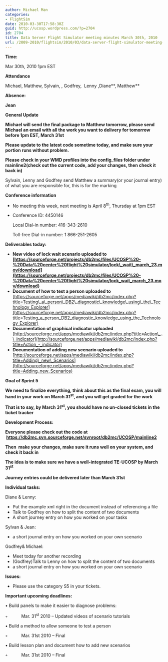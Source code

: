 ```yaml
---
author: Michael Man
categories:
- FlightSim
date: 2010-03-30T17:58:30Z
guid: http://ucosp.wordpress.com/?p=2704
id: 2704
title: Data Server Flight Simulator meeting minutes March 30th, 2010
url: /2009-2010/flightsim/2010/03/data-server-flight-simulator-meeting-minutes-march-30th-2010/
---
```


**Time:**

Mar 30th, 2010 1pm EST

**Attendance**

Michael, Matthew, Sylvain, , Godfrey,  Lenny ,Diane**, Matthew**

**Absence:**

**Jean**

**General Update**

**Michael will send the final package to Matthew tomorrow, please send Michael an email with all the work you want to delivery for tomorrow before 1pm EST, March 31st**

**Please update to the latest code sometime today, and make sure your portion runs without problem.** 

**Please check in your WMD profiles into the config_files folder under mainline2(check out the current code, add your changes, then check it back in)**

Sylvain, Lenny and Godfrey send Matthew a summary(or your journal entry) of what you are responsible for, this is for the marking

**Conference information**

  * No meeting this week, next meeting is April 8<sup>th</sup>, Thursday at 1pm EST
  * Conference ID: 4450146
  
    Local Dial-in number: 416-343-2610
  
    Toll-free Dial-in number: 1 866-251-2605

**Deliverables today:**

  * **New video of lock wait scenario uploaded to [https://sourceforge.net/projects/db2mc/files/UCOSP%20-%20Data%20center%20flight%20simulator/lock\_wait\_march_23.mov/download](https://sourceforge.net/projects/db2mc/files/UCOSP%20-%20Data%20center%20flight%20simulator/lock_wait_march_23.mov/download)**
  * **Document of how to test a person uploaded to** [https://sourceforge.net/apps/mediawiki/db2mc/index.php?title=Testing\_a\_person\_DB2\_diagnostic\_knowledge\_using\_the\_Technology_Explorer](https://sourceforge.net/apps/mediawiki/db2mc/index.php?title=Testing_a_person_DB2_diagnostic_knowledge_using_the_Technology_Explorer)
  * **Documentation of graphical indicator uploaded** [http://sourceforge.net/apps/mediawiki/db2mc/index.php?title=Action\_-\_indicator](http://sourceforge.net/apps/mediawiki/db2mc/index.php?title=Action_-_indicator)
  * **Documentation of adding new scenario uploaded to** [http://sourceforge.net/apps/mediawiki/db2mc/index.php?title=Adding\_new\_Scenarios](http://sourceforge.net/apps/mediawiki/db2mc/index.php?title=Adding_new_Scenarios)

**Goal of Sprint 5**

**We need to finalize everything, think about this as the final exam, you will hand in your work on March 31<sup>st</sup>, and you will get graded for the work**

**That is to say, by March 31<sup>st</sup>, you should have no un-closed tickets in the ticket tracker**

**Development Process:**

**Everyone please check out the code at  <https://db2mc.svn.sourceforge.net/svnroot/db2mc/UCOSP/mainline2>**

**Then  make your changes, make sure it runs well on your system, and check it back in**

**The idea is to make sure we have a well-integrated TE-UCOSP by March 31<sup>st</sup>**

**Journey entries could be delivered later than March 31st**

**Individual tasks:**

Diane & Lenny:

  * Put the example xml right in the document instead of referencing a file
  * Talk to Godfrey on how to split the content of two documents
  * A short journey entry on how you worked on your tasks

Sylvan & Jean:

  * a short journal entry on how you worked on your own scenario

Godfrey& Michael:

  * Meet today for another recording
  * (Godfrey)Talk to Lenny on how to split the content of two documents
  * a short journal entry on how you worked on your own scenario

**Issues:**

  * Please use the category S5 in your tickets.

**Important upcoming deadlines:**

• Build panels to make it easier to diagnose problems:
  
◦           Mar. 31<sup>st</sup> 2010 – Updated videos of scenario tutorials
  
• Build a method to allow someone to test a person
  
◦           Mar. 31st 2010 – Final
  
• Build lesson plan and document how to add new scenarios
  
◦           Mar. 31st 2010 – Final